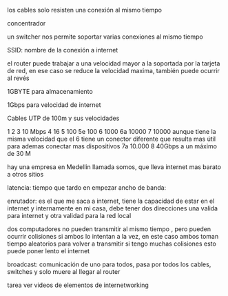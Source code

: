 los cables solo resisten una conexión al mismo tiempo 

concentrador

un switcher nos permite soportar varias conexiones al mismo tiempo

SSID: nombre de la conexión a internet

el router puede trabajar a una velocidad mayor a la soportada por la tarjeta de red, en ese caso se reduce la velocidad maxima, también puede ocurrir al revés 

1GBYTE para almacenamiento

1Gbps para velocidad de internet

Cables UTP de 100m y sus velocidades

1
2
3 10 Mbps
4 16
5  100
5e 100
6 1000
6a 10000
7 10000 aunque tiene la misma velocidad que el 6 tiene un conector diferente que resulta mas útil para ademas conectar mas dispositivos
7a 10.000
8 40Gbps a un máximo de 30 M

hay una empresa en Medellin llamada somos, que lleva internet mas barato a otros sitios 

latencia: tiempo que tardo en empezar 
ancho de banda: 


enrutador: es el que me saca a internet, tiene la capacidad de estar en el internet y  internamente en mi casa,  debe tener dos direcciones una valida para internet y otra validad para la red local

dos computadores no pueden transmitir al mismo tiempo , pero pueden ocurrir colisiones si ambos lo intentan a la vez, en este caso ambos toman tiempo aleatorios para volver a transmitir 
si tengo muchas colisiones esto puede poner lento el internet

broadcast: comunicación de uno para todos, pasa por todos los cables, switches y solo muere al llegar al router

tarea ver videos de elementos de internetworking